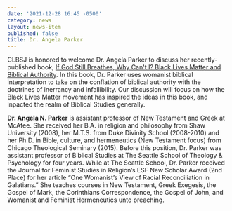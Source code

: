 ```yaml
---
date: '2021-12-28 16:45 -0500'
category: news
layout: news-item
published: false
title: Dr. Angela Parker
---
```

CLBSJ is honored to welcome Dr. Angela Parker to discuss her recently-published book, [If God Still Breathes, Why Can't I? Black Lives Matter and Biblical Authority](https://www.amazon.com/God-Still-Breathes-Why-Cant/dp/0802879268). In this book, Dr. Parker uses womanist biblical interpretation to take on the conflation of biblical authority with the doctrines of inerrancy and infallibility. Our discussion will focus on how the Black Lives Matter movement has inspired the ideas in this book, and inpacted the realm of Biblical Studies generally.

**Dr. Angela N. Parker** is assistant professor of New Testament and Greek at McAfee. She received her B.A. in religion and philosophy from Shaw University (2008), her M.T.S. from Duke Divinity School (2008-2010) and her Ph.D. in Bible, culture, and hermeneutics (New Testament focus) from Chicago Theological Seminary (2015). Before this position, Dr. Parker was assistant professor of Biblical Studies at The Seattle School of Theology & Psychology for four years. While at The Seattle School, Dr. Parker received the Journal for Feminist Studies in Religion’s ESF New Scholar Award (2nd Place) for her article “One Womanist’s View of Racial Reconciliation in Galatians.” She teaches courses in New Testament, Greek Exegesis, the Gospel of Mark, the Corinthians Correspondence, the Gospel of John, and Womanist and Feminist Hermeneutics unto preaching.